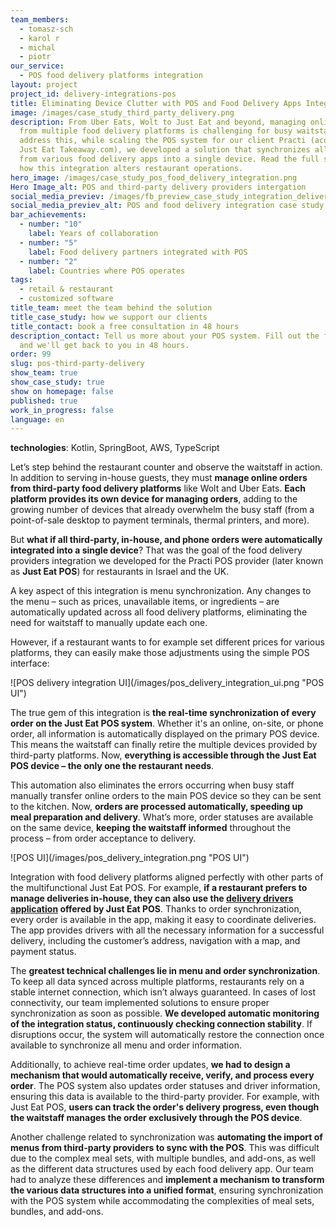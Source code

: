 ```yaml
---
team_members:
  - tomasz-sch
  - karol r
  - michal
  - piotr
our_service:
  - POS food delivery platforms integration
layout: project
project_id: delivery-integrations-pos
title: Eliminating Device Clutter with POS and Food Delivery Apps Integration
image: /images/case_study_third_party_delivery.png
description: From Uber Eats, Wolt to Just Eat and beyond, managing online orders
  from multiple food delivery platforms is challenging for busy waitstaff. To
  address this, while scaling the POS system for our client Practi (acquired by
  Just Eat Takeaway.com), we developed a solution that synchronizes all orders
  from various food delivery apps into a single device. Read the full story of
  how this integration alters restaurant operations.
hero_image: /images/case_study_pos_food_delivery_integration.png
Hero Image_alt: POS and third-party delivery providers intergation
social_media_previev: /images/fb_preview_case_study_integration_delivery_providers_pos.png
social_media_previev_alt: POS and food delivery integration case study
bar_achievements:
  - number: "10"
    label: Years of collaboration
  - number: "5"
    label: Food delivery partners integrated with POS
  - number: "2"
    label: Countries where POS operates
tags:
  - retail & restaurant
  - customized software
title_team: meet the team behind the solution
title_case_study: how we support our clients
title_contact: book a free consultation in 48 hours
description_contact: Tell us more about your POS system. Fill out the form below
  and we'll get back to you in 48 hours.
order: 99
slug: pos-third-party-delivery
show_team: true
show_case_study: true
show on homepage: false
published: true
work_in_progress: false
language: en
---
```

<TitleWithIcon sectionTitle="technologies" titleIcon="/images/skills.svg" titleIconAlt="technologies" />

<Gallery images='[{"src":"/images/kotlin_new_stack_logo.svg","alt":"Kotlin"},{"src":"/images/springboot_update.svg","alt":"Spring Boot"},{"src":"/images/aws_stack_logo_update.svg"},{"src":"/images/case-study_typescript_stack-logo.svg","alt":"TypeScript"}]' />

**technologies**: Kotlin, SpringBoot, AWS, TypeScript

<TitleWithIcon sectionTitle="the problem: handling online orders from various third-party delivery providers" titleIcon="/images/icon_title_about.svg" titleIconAlt="problem" />

Let’s step behind the restaurant counter and observe the waitstaff in action. In addition to serving in-house guests, they must **manage online orders from third-party food delivery platforms** like Wolt and Uber Eats. **Each platform provides its own device for managing orders**, adding to the growing number of devices that already overwhelm the busy staff (from a point-of-sale desktop to payment terminals, thermal printers, and more).

But **what if all third-party, in-house, and phone orders were automatically integrated into a single device**? That was the goal of the food delivery providers integration we developed for the Practi POS provider (later known as **Just Eat POS**) for restaurants in Israel and the UK.

<YouTubeEmbed url='https://www.youtube.com/watch?v=-pUtXXxpsFg' />

<TitleWithIcon sectionTitle="the solution: all restaurant orders synchronized on one device" titleIcon="/images/flag.png" titleIconAlt="the solution:" />

A key aspect of this integration is menu synchronization. Any changes to the menu – such as prices, unavailable items, or ingredients – are automatically updated across all food delivery platforms, eliminating the need for waitstaff to manually update each one. 

However, if a restaurant wants to for example set different prices for various platforms, they can easily make those adjustments using the simple POS interface:

<div className="image">![POS delivery integration UI](/images/pos_delivery_integration_ui.png "POS UI")</div>

The true gem of this integration is **the real-time synchronization of every order on the Just Eat POS system**. Whether it's an online, on-site, or phone order, all information is automatically displayed on the primary POS device. This means the waitstaff can finally retire the multiple devices provided by third-party platforms. Now, **everything is accessible through the Just Eat POS device – the only one the restaurant needs**.

This automation also eliminates the errors occurring when busy staff manually transfer online orders to the main POS device so they can be sent to the kitchen. Now, **orders are processed automatically, speeding up meal preparation and delivery**. What’s more, order statuses are available on the same device, **keeping the waitstaff informed** throughout the process – from order acceptance to delivery.

<div className="image">![POS UI](/images/pos_delivery_integration.png "POS UI")</div>

Integration with food delivery platforms aligned perfectly with other parts of the multifunctional Just Eat POS. For example, **if a restaurant prefers to manage deliveries in-house, they can also use the [delivery drivers application](/projects/delivery-drivers-app/) offered by Just Eat POS**. Thanks to order synchronization, every order is available in the app, making it easy to coordinate deliveries. The app provides drivers with all the necessary information for a successful delivery, including the customer’s address, navigation with a map, and payment status.

<TitleWithIcon sectionTitle="challenges: synchronization with unstable connection, achieving real-time updates" titleIcon="/images/gearwheel.svg" titleIconAlt="challenge" />

The **greatest technical challenges lie in menu and order synchronization**. To keep all data synced across multiple platforms, restaurants rely on a stable internet connection, which isn’t always guaranteed. In cases of lost connectivity, our team implemented solutions to ensure proper synchronization as soon as possible. **We developed automatic monitoring of the integration status, continuously checking connection stability**. If disruptions occur, the system will automatically restore the connection once available to synchronize all menu and order information.

Additionally, to achieve real-time order updates, **we had to design a mechanism that would automatically receive, verify, and process every order**. The POS system also updates order statuses and driver information, ensuring this data is available to the third-party provider. For example, with Just Eat POS, **users can track the order's delivery progress, even though the waitstaff manages the order exclusively through the POS device**.

Another challenge related to synchronization was **automating the import of menus from third-party providers to sync with the POS**. This was difficult due to the complex meal sets, with multiple bundles, and add-ons, as well as the different data structures used by each food delivery app. Our team had to analyze these differences and **implement a mechanism to transform the various data structures into a unified format**, ensuring synchronization with the POS system while accommodating the complexities of meal sets, bundles, and add-ons.